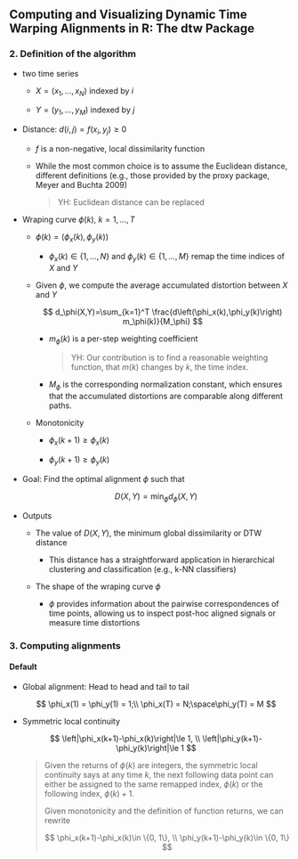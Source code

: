 ## Computing and Visualizing Dynamic Time Warping Alignments in R: The dtw Package

### 2. Definition of the algorithm

+ two time series
  
  + $X=(x_1,\dots,x_N)$ indexed by $i$
  
  + $Y=(y_1,\dots,y_M)$ indexed by $j$

+ Distance: $d(i,j)=f(x_i,y_j)\ge 0$ 
  
  + $f$ is a non-negative, local dissimilarity function
  
  + While the most common choice is to assume the Euclidean distance, different definitions (e.g., those provided by the proxy package, Meyer and Buchta 2009)
    
    > YH: Euclidean distance can be replaced

+ Wraping curve $\phi(k)$, $k=1,\dots,T$
  
  + $\phi(k)=\left(\phi_x(k),\phi_y(k)\right)$ 
    
    + $\phi_x(k)\in\{1,\dots,N\}$ and $\phi_y(k)\in\{1,\dots,M\}$ remap the time indices of $X$ and $Y$
  
  + Given $\phi$, we compute the average accumulated distortion between $X$ and $Y$
    
    $$
    d_\phi(X,Y)=\sum_{k=1}^T \frac{d\left(\phi_x(k),\phi_y(k)\right)
m_\phi(k)}{M_\phi}
    $$
    
    + $m_\phi(k)$ is a per-step weighting coefficient 
      
      > YH: Our contribution is to find a reasonable weighting function, that $m(k)$ changes by $k$, the time index.
    
    + $M_\phi$ is the corresponding normalization constant, which ensures that the accumulated distortions are comparable along different paths.
  
  + Monotonicity
    
    + $\phi_x(k+1)\ge\phi_x(k)$
    
    + $\phi_y(k+1)\ge\phi_y(k)$

+ Goal: Find the optimal alignment $\phi$ such that
  
  $$
  D(X,Y)=\min_\phi d_\phi(X,Y)
  $$

+ Outputs
  
  + The value of $D(X,Y)$, the minimum global dissimilarity or DTW distance
    
    + This distance has a straightforward application in hierarchical clustering and classification (e.g., k-NN classifiers)
  
  + The shape of the wraping curve $\phi$
    
    + $\phi$ provides information about the pairwise correspondences of time points, allowing us to inspect post-hoc aligned signals or measure time distortions

### 3. Computing alignments

#### Default

+ Global alignment: Head to head and tail to tail
  
  $$
  \phi_x(1) = \phi_y(1) = 1;\\
\phi_x(T) = N;\space\phi_y(T) = M
  $$

+ Symmetric local continuity
  
  $$
  \left|\phi_x(k+1)-\phi_x(k)\right|\le 1, \\
\left|\phi_y(k+1)-\phi_y(k)\right|\le 1
  $$
  
  > Given the returns of $\phi(k)$ are integers, the symmetric local continuity says at any time $k$, the next following data point can either be assigned to the same remapped index, $\phi(k)$ or the following index, $\phi(k)+1$. 
  > 
  > Given monotonicity and the definition of function returns, we can rewrite
  > 
  > $$
  > \phi_x(k+1)-\phi_x(k)\in \{0, 1\}, \\
\phi_y(k+1)-\phi_y(k)\in \{0, 1\}
  > $$
